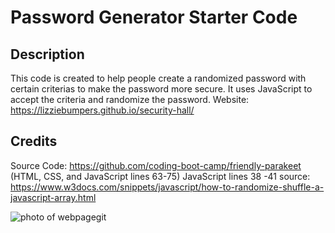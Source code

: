 # Password Generator Starter Code

## Description

This code is created to help people create a randomized password with certain criterias to make the password more secure. It uses JavaScript to accept the criteria and randomize the password.
Website: https://lizziebumpers.github.io/security-hall/

## Credits

Source Code: https://github.com/coding-boot-camp/friendly-parakeet (HTML, CSS, and JavaScript lines 63-75)
JavaScript lines 38 -41 source: https://www.w3docs.com/snippets/javascript/how-to-randomize-shuffle-a-javascript-array.html

![photo of webpage](https://github.com/lizziebumpers/security-hall/assets/143956760/9f6ac800-56fd-498b-b570-e145525cd362)git